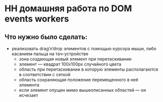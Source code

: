 # HH домашняя работа по DOM events workers
## Что нужно было сделать:
* реализовать drag’n’drop элементов с помощью курсора мыши, либо касанием пальца на тач-устройстве
  - зона создающая новый элемент при перетаскивании
  - элемент — квадрат 100х100px случайного цвета
  - область при перетаскивании в которую элементы располагаются в соответствии с сеткой
  - область сохраняющая положение перемещенного в неё элемента
  - если элемент опущен мимо вышеописанных областей — он исчезает



